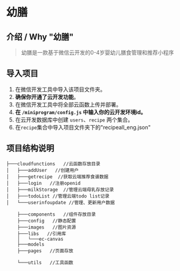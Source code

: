 # 幼膳

## 介绍 / Why "幼膳"

> 幼膳是一款基于微信云开发的0-4岁婴幼儿膳食管理和推荐小程序


## 导入项目

1. 在微信开发工具中导入该项目文件夹。
2. **确保你开通了云开发功能**。
3. 在微信开发工具中将全部云函数上传并部署。
4. **在 `/miniprogram/config.js` 中输入你的云开发环境id。**
5. 在云开发数据库中创建 `users`、`recipe`  两个集合。
6. 在`recipe`集合中导入项目文件夹下的"recipeall_eng.json"

## 项目结构说明

```
├───cloudfunctions   //云函数存放目录
│   ├───addUser   //创建用户
│   ├───getrecipe  //获取云端推荐食谱数据
│   ├───login   //注册openid
│   ├───milkStorage  //管理云端母乳存放记录
│   ├───todoList //管理云端todo list记录
│   └───userinfoupdate //管理、更新用户数据

    ├───components   //组件存放目录
    ├───config   //静态配置
    ├───images   //图片资源
    ├───libs   //引用库
    │   └───ec-canvas
    ├───models
    ├───pages   //页面存放

    └───utils   //工具函数
```
